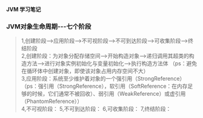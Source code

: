 #### JVM 学习笔记

### JVM对象生命周期---七个阶段

>1,创建阶段-->应用阶段-->不可视阶段-->不可到达阶段-->可收集阶段-->终结阶段      
>2,创建阶段：为对象分配存储空间-->开始构造对象-->递归调用其超类的构造方法-->进行对象实例初始化与变量初始化-->执行构造方法体 （ps：避免在循环体中创建对象，即使该对象占用内存空间不大）        
>3,应用阶段：系统至少维护着对象的一个强引用（StrongReference）（ps：强引用（StrongReference），软引用（SoftReference：在内存足够的时候，它们通常不被回收）、弱引用（WeakReference）或虚引用（PhantomReference））        
>4,不可视阶段：
>5,不可到达阶段：
>6,可收集阶段：
>7,终结阶段：